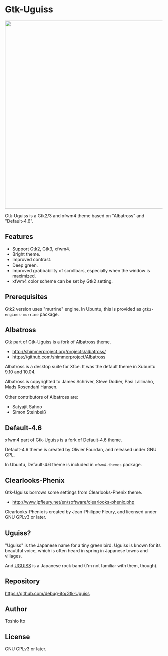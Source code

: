 # Gtk-Uguiss

<p><a href="https://github.com/debug-ito/Gtk-Uguiss/blob/master/examples/gtk3-widgets.png"><img src="https://raw.githubusercontent.com/debug-ito/Gtk-Uguiss/master/examples/gtk3-widgets.png" style="width:600px" /></a></p>

Gtk-Uguiss is a Gtk2/3 and xfwm4 theme based on "Albatross" and "Default-4.6".

## Features

* Support Gtk2, Gtk3, xfwm4.
* Bright theme.
* Improved contrast.
* Deep green.
* Improved grabbability of scrollbars, especially when the window is maximized.
* xfwm4 color scheme can be set by Gtk2 setting.


## Prerequisites

Gtk2 version uses "murrine" engine.
In Ubuntu, this is provided as `gtk2-engines-murrine` package.


## Albatross

Gtk part of Gtk-Uguiss is a fork of Albatross theme.

* http://shimmerproject.org/projects/albatross/
* https://github.com/shimmerproject/Albatross

Albatross is a desktop suite for Xfce.
It was the default theme in Xubuntu 9.10 and 10.04.

Albatross is copyrighted to 
James Schriver, Steve Dodier, Pasi Lallinaho, Mads Rosendahl Hansen.

Other contributors of Albatross are:

* Satyajit Sahoo
* Simon Steinbeiß


## Default-4.6

xfwm4 part of Gtk-Uguiss is a fork of Default-4.6 theme.

Default-4.6 theme is created by Olivier Fourdan, and released under GNU GPL.

In Ubuntu, Default-4.6 theme is included in `xfwm4-themes` package.

## Clearlooks-Phenix

Gtk-Uguiss borrows some settings from Clearlooks-Phenix theme.

* http://www.jpfleury.net/en/software/clearlooks-phenix.php

Clearlooks-Phenix is created by Jean-Philippe Fleury, and licensed under GNU GPLv3 or later.


## Uguiss?

"Uguiss" is the Japanese name for a tiny green bird.
Uguiss is known for its beautiful voice, which is often heard in spring in Japanese towns and villages.

And [UGUISS](http://ja.wikipedia.org/wiki/UGUISS) is a Japanese rock band (I'm not familiar with them, though).

## Repository

https://github.com/debug-ito/Gtk-Uguiss

## Author

Toshio Ito

## License

GNU GPLv3 or later.

